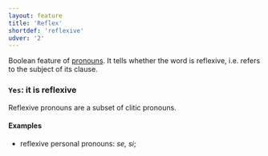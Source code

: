 ```yaml
---
layout: feature
title: 'Reflex'
shortdef: 'reflexive'
udver: '2'
---
```


Boolean feature of [pronouns](u-pos/PRON). It tells whether the word is reflexive,
i.e. refers to the subject of its clause.

### <a name="Yes">`Yes`</a>: it is reflexive

Reflexive pronouns are a subset of clitic pronouns.

#### Examples

* reflexive personal pronouns: _se, si_;
<!-- Interlanguage links updated Po lis 14 15:34:57 CET 2022 -->

